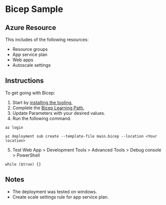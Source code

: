 # Bicep Sample
## Azure Resource
This includes of the following resources:
- Resource groups
- App service plan
- Web apps
- Autoscale settings

## Instructions
To get going with Bicep:
1. Start by [installing the tooling.](https://learn.microsoft.com/ja-jp/azure/azure-resource-manager/bicep/install)
2. Complete the [Bicep Learning Path.](https://learn.microsoft.com/ja-jp/training/paths/fundamentals-bicep/)
3. Update Parameters with your desired values.
4. Run the following command.

```cmd:Azure CLI
az login

az deployment sub create --template-file main.bicep --location <Your location>
```

5. Test
Web App > Development Tools > Advanced Tools > Debug console > PowerShell

```PowerShell:PowerShell
while ($true) {}

```


## Notes
- The deployment was tested on windows.
- Create scale settings rule for app service plan.
